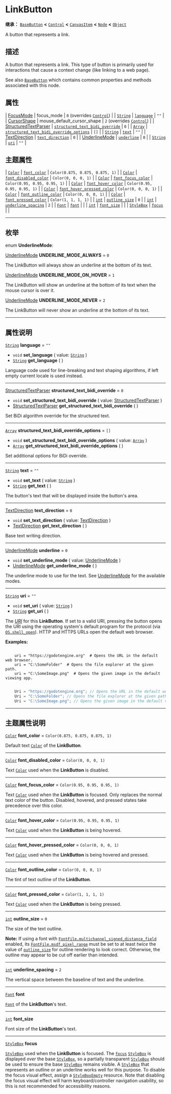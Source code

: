 <!-- ⚠ 请勿编辑本文件 ⚠ -->
<!-- 本文档使用脚本从 WeDot 引擎源码仓库生成。 -->
<!-- 生成脚本：https://github.com/WeDot-Engine/WeDot/tree/4.3/doc/tools/make_md.py； -->
<!-- 原文件：https://github.com/WeDot-Engine/WeDot/tree/4.3/doc/classes/LinkButton.xml。 -->

<div id="_class_linkbutton"></div>

# LinkButton

**继承：** [`BaseButton`](class_basebutton.md) **<** [`Control`](class_control.md) **<** [`CanvasItem`](class_canvasitem.md) **<** [`Node`](class_node.md) **<** [`Object`](class_object.md)

A button that represents a link.

## 描述

A button that represents a link. This type of button is primarily used for interactions that cause a context change (like linking to a web page).

See also [`BaseButton`](class_basebutton.md) which contains common properties and methods associated with this node.

## 属性

| [FocusMode](#enum_control_focusmode)                          | focus_mode                                                                                                  | ``0`` (overrides [`Control`](#class_control_property_focus_mode))                 |
| [`String`](class_string.md)                                   | [`language`](#class_linkbutton_property_language)                                                           | ``""``                                                                            |
| [CursorShape](#enum_control_cursorshape)                      | mouse_default_cursor_shape                                                                                  | ``2`` (overrides [`Control`](#class_control_property_mouse_default_cursor_shape)) |
| [StructuredTextParser](#enum_textserver_structuredtextparser) | [`structured_text_bidi_override`](#class_linkbutton_property_structured_text_bidi_override)                 | ``0``                                                                             |
| [`Array`](class_array.md)                                     | [`structured_text_bidi_override_options`](#class_linkbutton_property_structured_text_bidi_override_options) | ``[]``                                                                            |
| [`String`](class_string.md)                                   | [`text`](#class_linkbutton_property_text)                                                                   | ``""``                                                                            |
| [TextDirection](#enum_control_textdirection)                  | [`text_direction`](#class_linkbutton_property_text_direction)                                               | ``0``                                                                             |
| [UnderlineMode](#enum_linkbutton_underlinemode)               | [`underline`](#class_linkbutton_property_underline)                                                         | ``0``                                                                             |
| [`String`](class_string.md)                                   | [`uri`](#class_linkbutton_property_uri)                                                                     | ``""``                                                                            |

## 主题属性

| [`Color`](class_color.md)       | [`font_color`](#class_linkbutton_theme_color_font_color)                             | ``Color(0.875, 0.875, 0.875, 1)`` |
| [`Color`](class_color.md)       | [`font_disabled_color`](#class_linkbutton_theme_color_font_disabled_color)           | ``Color(0, 0, 0, 1)``             |
| [`Color`](class_color.md)       | [`font_focus_color`](#class_linkbutton_theme_color_font_focus_color)                 | ``Color(0.95, 0.95, 0.95, 1)``    |
| [`Color`](class_color.md)       | [`font_hover_color`](#class_linkbutton_theme_color_font_hover_color)                 | ``Color(0.95, 0.95, 0.95, 1)``    |
| [`Color`](class_color.md)       | [`font_hover_pressed_color`](#class_linkbutton_theme_color_font_hover_pressed_color) | ``Color(0, 0, 0, 1)``             |
| [`Color`](class_color.md)       | [`font_outline_color`](#class_linkbutton_theme_color_font_outline_color)             | ``Color(0, 0, 0, 1)``             |
| [`Color`](class_color.md)       | [`font_pressed_color`](#class_linkbutton_theme_color_font_pressed_color)             | ``Color(1, 1, 1, 1)``             |
| [`int`](class_int.md)           | [`outline_size`](#class_linkbutton_theme_constant_outline_size)                      | ``0``                             |
| [`int`](class_int.md)           | [`underline_spacing`](#class_linkbutton_theme_constant_underline_spacing)            | ``2``                             |
| [`Font`](class_font.md)         | [`font`](#class_linkbutton_theme_font_font)                                          |                                   |
| [`int`](class_int.md)           | [`font_size`](#class_linkbutton_theme_font_size_font_size)                           |                                   |
| [`StyleBox`](class_stylebox.md) | [`focus`](#class_linkbutton_theme_style_focus)                                       |                                   |

<!-- rst-class:: classref-section-separator -->

---

## 枚举

<div id="_class_enum_linkbutton_underlinemode"></div>

enum **UnderlineMode**: <div id="enum_linkbutton_underlinemode"></div>

<div id="_class_linkbutton_constant_underline_mode_always"></div>

[UnderlineMode](#enum_linkbutton_underlinemode) **UNDERLINE_MODE_ALWAYS** = ``0``

The LinkButton will always show an underline at the bottom of its text.

<div id="_class_linkbutton_constant_underline_mode_on_hover"></div>

[UnderlineMode](#enum_linkbutton_underlinemode) **UNDERLINE_MODE_ON_HOVER** = ``1``

The LinkButton will show an underline at the bottom of its text when the mouse cursor is over it.

<div id="_class_linkbutton_constant_underline_mode_never"></div>

[UnderlineMode](#enum_linkbutton_underlinemode) **UNDERLINE_MODE_NEVER** = ``2``

The LinkButton will never show an underline at the bottom of its text.

<!-- rst-class:: classref-section-separator -->

---

## 属性说明

<div id="_class_linkbutton_property_language"></div>

[`String`](class_string.md) **language** = ``""`` <div id="class_linkbutton_property_language"></div>

- `void` **set_language** ( value: [`String`](class_string.md) )
- [`String`](class_string.md) **get_language** ( )

Language code used for line-breaking and text shaping algorithms, if left empty current locale is used instead.

<!-- rst-class:: classref-item-separator -->

---

<div id="_class_linkbutton_property_structured_text_bidi_override"></div>

[StructuredTextParser](#enum_textserver_structuredtextparser) **structured_text_bidi_override** = ``0`` <div id="class_linkbutton_property_structured_text_bidi_override"></div>

- `void` **set_structured_text_bidi_override** ( value: [StructuredTextParser](#enum_textserver_structuredtextparser) )
- [StructuredTextParser](#enum_textserver_structuredtextparser) **get_structured_text_bidi_override** ( )

Set BiDi algorithm override for the structured text.

<!-- rst-class:: classref-item-separator -->

---

<div id="_class_linkbutton_property_structured_text_bidi_override_options"></div>

[`Array`](class_array.md) **structured_text_bidi_override_options** = ``[]`` <div id="class_linkbutton_property_structured_text_bidi_override_options"></div>

- `void` **set_structured_text_bidi_override_options** ( value: [`Array`](class_array.md) )
- [`Array`](class_array.md) **get_structured_text_bidi_override_options** ( )

Set additional options for BiDi override.

<!-- rst-class:: classref-item-separator -->

---

<div id="_class_linkbutton_property_text"></div>

[`String`](class_string.md) **text** = ``""`` <div id="class_linkbutton_property_text"></div>

- `void` **set_text** ( value: [`String`](class_string.md) )
- [`String`](class_string.md) **get_text** ( )

The button's text that will be displayed inside the button's area.

<!-- rst-class:: classref-item-separator -->

---

<div id="_class_linkbutton_property_text_direction"></div>

[TextDirection](#enum_control_textdirection) **text_direction** = ``0`` <div id="class_linkbutton_property_text_direction"></div>

- `void` **set_text_direction** ( value: [TextDirection](#enum_control_textdirection) )
- [TextDirection](#enum_control_textdirection) **get_text_direction** ( )

Base text writing direction.

<!-- rst-class:: classref-item-separator -->

---

<div id="_class_linkbutton_property_underline"></div>

[UnderlineMode](#enum_linkbutton_underlinemode) **underline** = ``0`` <div id="class_linkbutton_property_underline"></div>

- `void` **set_underline_mode** ( value: [UnderlineMode](#enum_linkbutton_underlinemode) )
- [UnderlineMode](#enum_linkbutton_underlinemode) **get_underline_mode** ( )

The underline mode to use for the text. See [UnderlineMode](#enum_linkbutton_underlinemode) for the available modes.

<!-- rst-class:: classref-item-separator -->

---

<div id="_class_linkbutton_property_uri"></div>

[`String`](class_string.md) **uri** = ``""`` <div id="class_linkbutton_property_uri"></div>

- `void` **set_uri** ( value: [`String`](class_string.md) )
- [`String`](class_string.md) **get_uri** ( )

The [*URI*](https://en.wikipedia.org/wiki/Uniform_Resource_Identifier) for this **LinkButton**. If set to a valid URI, pressing the button opens the URI using the operating system's default program for the protocol (via [`OS.shell_open`](#class_os_method_shell_open)). HTTP and HTTPS URLs open the default web browser.

 **Examples:** 



```gdscript

    uri = "https://godotengine.org"  # Opens the URL in the default web browser.
    uri = "C:\SomeFolder"  # Opens the file explorer at the given path.
    uri = "C:\SomeImage.png"  # Opens the given image in the default viewing app.
```

```csharp

    Uri = "https://godotengine.org"; // Opens the URL in the default web browser.
    Uri = "C:\SomeFolder"; // Opens the file explorer at the given path.
    Uri = "C:\SomeImage.png"; // Opens the given image in the default viewing app.
```







<!-- rst-class:: classref-section-separator -->

---

## 主题属性说明

<div id="_class_linkbutton_theme_color_font_color"></div>

[`Color`](class_color.md) **font_color** = ``Color(0.875, 0.875, 0.875, 1)`` <div id="class_linkbutton_theme_color_font_color"></div>

Default text [`Color`](class_color.md) of the **LinkButton**.

<!-- rst-class:: classref-item-separator -->

---

<div id="_class_linkbutton_theme_color_font_disabled_color"></div>

[`Color`](class_color.md) **font_disabled_color** = ``Color(0, 0, 0, 1)`` <div id="class_linkbutton_theme_color_font_disabled_color"></div>

Text [`Color`](class_color.md) used when the **LinkButton** is disabled.

<!-- rst-class:: classref-item-separator -->

---

<div id="_class_linkbutton_theme_color_font_focus_color"></div>

[`Color`](class_color.md) **font_focus_color** = ``Color(0.95, 0.95, 0.95, 1)`` <div id="class_linkbutton_theme_color_font_focus_color"></div>

Text [`Color`](class_color.md) used when the **LinkButton** is focused. Only replaces the normal text color of the button. Disabled, hovered, and pressed states take precedence over this color.

<!-- rst-class:: classref-item-separator -->

---

<div id="_class_linkbutton_theme_color_font_hover_color"></div>

[`Color`](class_color.md) **font_hover_color** = ``Color(0.95, 0.95, 0.95, 1)`` <div id="class_linkbutton_theme_color_font_hover_color"></div>

Text [`Color`](class_color.md) used when the **LinkButton** is being hovered.

<!-- rst-class:: classref-item-separator -->

---

<div id="_class_linkbutton_theme_color_font_hover_pressed_color"></div>

[`Color`](class_color.md) **font_hover_pressed_color** = ``Color(0, 0, 0, 1)`` <div id="class_linkbutton_theme_color_font_hover_pressed_color"></div>

Text [`Color`](class_color.md) used when the **LinkButton** is being hovered and pressed.

<!-- rst-class:: classref-item-separator -->

---

<div id="_class_linkbutton_theme_color_font_outline_color"></div>

[`Color`](class_color.md) **font_outline_color** = ``Color(0, 0, 0, 1)`` <div id="class_linkbutton_theme_color_font_outline_color"></div>

The tint of text outline of the **LinkButton**.

<!-- rst-class:: classref-item-separator -->

---

<div id="_class_linkbutton_theme_color_font_pressed_color"></div>

[`Color`](class_color.md) **font_pressed_color** = ``Color(1, 1, 1, 1)`` <div id="class_linkbutton_theme_color_font_pressed_color"></div>

Text [`Color`](class_color.md) used when the **LinkButton** is being pressed.

<!-- rst-class:: classref-item-separator -->

---

<div id="_class_linkbutton_theme_constant_outline_size"></div>

[`int`](class_int.md) **outline_size** = ``0`` <div id="class_linkbutton_theme_constant_outline_size"></div>

The size of the text outline.

 **Note:** If using a font with [`FontFile.multichannel_signed_distance_field`](#class_fontfile_property_multichannel_signed_distance_field) enabled, its [`FontFile.msdf_pixel_range`](#class_fontfile_property_msdf_pixel_range) must be set to at least *twice* the value of [`outline_size`](#class_linkbutton_theme_constant_outline_size) for outline rendering to look correct. Otherwise, the outline may appear to be cut off earlier than intended.

<!-- rst-class:: classref-item-separator -->

---

<div id="_class_linkbutton_theme_constant_underline_spacing"></div>

[`int`](class_int.md) **underline_spacing** = ``2`` <div id="class_linkbutton_theme_constant_underline_spacing"></div>

The vertical space between the baseline of text and the underline.

<!-- rst-class:: classref-item-separator -->

---

<div id="_class_linkbutton_theme_font_font"></div>

[`Font`](class_font.md) **font** <div id="class_linkbutton_theme_font_font"></div>

[`Font`](class_font.md) of the **LinkButton**'s text.

<!-- rst-class:: classref-item-separator -->

---

<div id="_class_linkbutton_theme_font_size_font_size"></div>

[`int`](class_int.md) **font_size** <div id="class_linkbutton_theme_font_size_font_size"></div>

Font size of the **LinkButton**'s text.

<!-- rst-class:: classref-item-separator -->

---

<div id="_class_linkbutton_theme_style_focus"></div>

[`StyleBox`](class_stylebox.md) **focus** <div id="class_linkbutton_theme_style_focus"></div>

[`StyleBox`](class_stylebox.md) used when the **LinkButton** is focused. The [`focus`](#class_linkbutton_theme_style_focus) [`StyleBox`](class_stylebox.md) is displayed *over* the base [`StyleBox`](class_stylebox.md), so a partially transparent [`StyleBox`](class_stylebox.md) should be used to ensure the base [`StyleBox`](class_stylebox.md) remains visible. A [`StyleBox`](class_stylebox.md) that represents an outline or an underline works well for this purpose. To disable the focus visual effect, assign a [`StyleBoxEmpty`](class_styleboxempty.md) resource. Note that disabling the focus visual effect will harm keyboard/controller navigation usability, so this is not recommended for accessibility reasons.

[^virtual]: 本方法通常需要用户覆盖才能生效。
[^const]: 本方法无副作用，不会修改该实例的任何成员变量。
[^vararg]: 本方法除了能接受在此处描述的参数外，还能够继续接受任意数量的参数。
[^constructor]: 本方法用于构造某个类型。
[^static]: 调用本方法无需实例，可直接使用类名进行调用。
[^operator]: 本方法描述的是使用本类型作为左操作数的有效运算符。
[^bitfield]: 这个值是由下列位标志构成位掩码的整数。
[^void]: 无返回值。
